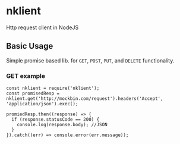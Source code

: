 # nklient
Http request client in NodeJS

## Basic Usage
Simple promise based lib. for `GET`, `POST`, `PUT`, and `DELETE` functionality.

### GET example
```
const nklient = require('nklient');
const promisedResp = nklient.get('http://mockbin.com/request').headers('Accept', 'application/json').exec();

promiedResp.then((response) => {
  if (response.statusCode == 200) {
    console.log(response.body); //JSON
  }
}).catch((err) => console.error(err.message));
```
